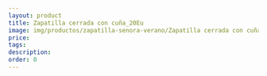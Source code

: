 ```yaml
---
layout: product
title: Zapatilla cerrada con cuña_20Eu
image: img/productos/zapatilla-senora-verano/Zapatilla cerrada con cuña_20Eu.jpeg
price: 
tags: 
description: 
order: 0
---
```

